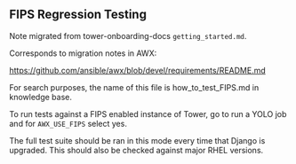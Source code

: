 ## FIPS Regression Testing

Note migrated from tower-onboarding-docs `getting_started.md`.

Corresponds to migration notes in AWX:

https://github.com/ansible/awx/blob/devel/requirements/README.md

For search purposes, the name of this file is how_to_test_FIPS.md in knowledge base.

To run tests against a FIPS enabled instance of Tower,
go to run a YOLO job and for `AWX_USE_FIPS` select yes.

The full test suite should be ran in this mode every time that Django is upgraded.
This should also be checked against major RHEL versions.
